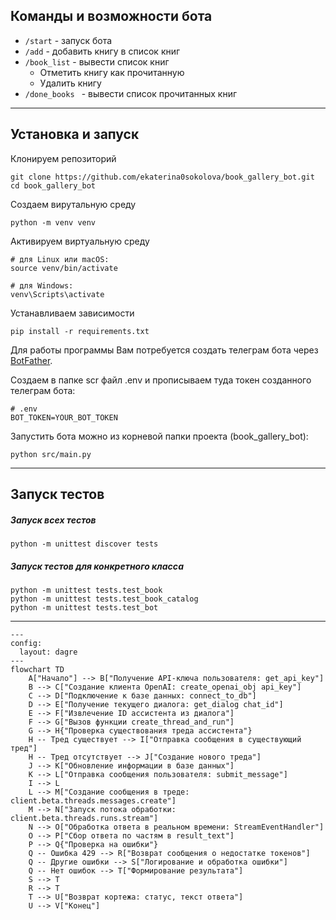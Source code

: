 ## Команды и возможности бота

* ```/start``` - запуск бота
* ```/add``` - добавить книгу в список книг
* ```/book_list``` - вывести список книг
  * Отметить книгу как прочитанную
  * Удалить книгу
* ```/done_books ``` - вывести список прочитанных книг


***
## Установка и запуск

Клонируем репозиторий
```
git clone https://github.com/ekaterina0sokolova/book_gallery_bot.git
cd book_gallery_bot
```

Создаем вирутальную среду
```
python -m venv venv
```
Активируем виртуальную среду
```
# для Linux или macOS:
source venv/bin/activate

# для Windows:
venv\Scripts\activate
```

Устанавливаем зависимости
```
pip install -r requirements.txt
```

Для работы программы Вам потребуется создать телеграм бота через [BotFather](https://t.me/botfather).

Создаем в папке scr файл .env и прописываем туда токен созданного телеграм бота:
```
# .env
BOT_TOKEN=YOUR_BOT_TOKEN
```

Запустить бота можно из корневой папки проекта (book_gallery_bot):
```
python src/main.py
```

***
## Запуск тестов
##### Запуск всех тестов
```
python -m unittest discover tests
```

##### Запуск тестов для конкретного класса
```
python -m unittest tests.test_book
python -m unittest tests.test_book_catalog
python -m unittest tests.test_bot
```

---
```mermaid
---
config:
  layout: dagre
---
flowchart TD
    A["Начало"] --> B["Получение API-ключа пользователя: get_api_key"]
    B --> C["Создание клиента OpenAI: create_openai_obj api_key"]
    C --> D["Подключение к базе данных: connect_to_db"]
    D --> E["Получение текущего диалога: get_dialog chat_id"]
    E --> F["Извлечение ID ассистента из диалога"]
    F --> G["Вызов функции create_thread_and_run"]
    G --> H{"Проверка существования треда ассистента"}
    H -- Тред существует --> I["Отправка сообщения в существующий тред"]
    H -- Тред отсутствует --> J["Создание нового треда"]
    J --> K["Обновление информации в базе данных"]
    K --> L["Отправка сообщения пользователя: submit_message"]
    I --> L
    L --> M["Создание сообщения в треде: client.beta.threads.messages.create"]
    M --> N["Запуск потока обработки: client.beta.threads.runs.stream"]
    N --> O["Обработка ответа в реальном времени: StreamEventHandler"]
    O --> P["Сбор ответа по частям в result_text"]
    P --> Q{"Проверка на ошибки"}
    Q -- Ошибка 429 --> R["Возврат сообщения о недостатке токенов"]
    Q -- Другие ошибки --> S["Логирование и обработка ошибки"]
    Q -- Нет ошибок --> T["Формирование результата"]
    S --> T
    R --> T
    T --> U["Возврат кортежа: статус, текст ответа"]
    U --> V["Конец"]

